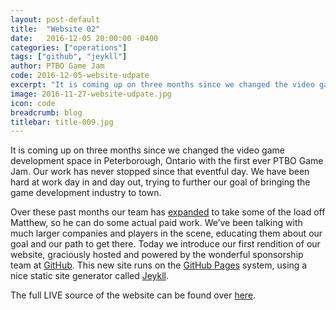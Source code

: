 ```yaml
---
layout: post-default
title:  "Website 02"
date:   2016-12-05 20:00:00 -0400
categories: ["operations"]
tags: ["github", "jeykll"]
author: PTBO Game Jam
code: 2016-12-05-website-udpate
excerpt: "It is coming up on three months since we changed the video game development space in Peterborough, Ontario with the first ever PTBO Game Jam. Our work has never stopped since that eventful day. We have been hard at work day in and day out, trying to further our goal of bringing the game development industry to town."
image: 2016-11-27-website-udpate.jpg
icon: code
breadcrumb: blog
titlebar: title-009.jpg
---
```

It is coming up on three months since we changed the video game development space in Peterborough, Ontario with the first ever PTBO Game Jam. Our work has never stopped since that eventful day. We have been hard at work day in and day out, trying to further our goal of bringing the game development industry to town.
  
Over these past months our team has [expanded](/about/) to take some of the load off Matthew, so he can do some actual paid work. We’ve been talking with much larger companies and players in the scene, educating them about our goal and our path to get there. Today we introduce our first rendition of our website, graciously hosted and powered by the wonderful sponsorship team at [GitHub](http://github.com). This new site runs on the [GitHub Pages](http://pages.github.com/) system, using a nice static site generator called [Jeykll](http://jekyllrb.com/).

The full LIVE source of the website can be found over [here](http://github.com/PTBOGameJam/PTBOGameJam).
